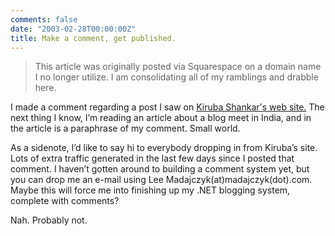 ```yaml
---
comments: false
date: "2003-02-28T00:00:00Z"
title: Make a comment, get published.
---
```


> This article was originally posted via Squarespace on a domain name I no longer utilize.  I am consolidating all of my ramblings and drabble here.

I made a comment regarding a post I saw on [Kiruba Shankar's web site.][1] The next thing I know, I’m reading an article about a blog meet in India, and in the article is a paraphrase of my comment. Small world.

As a sidenote, I’d like to say hi to everybody dropping in from Kiruba’s site. Lots of extra traffic generated in the last few days since I posted that comment. I haven’t gotten around to building a comment system yet, but you can drop me an e-mail using Lee Madajczyk(at)madajczyk(dot).com. Maybe this will force me into finishing up my .NET blogging system, complete with comments?

Nah. Probably not.

[1]: http://www.kiruba.com/